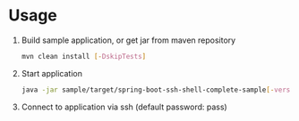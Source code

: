# Usage

1. Build sample application, or get jar from maven repository

    ```bash
    mvn clean install [-DskipTests]
    ```
1. Start application

    ```bash
    java -jar sample/target/spring-boot-ssh-shell-complete-sample[-version].jar
    ```
1. Connect to application via ssh (default password: pass)

    ```bash
    ```